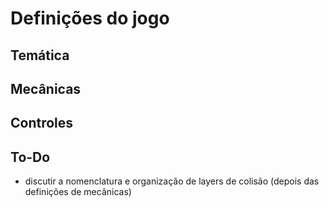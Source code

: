 # Definições do jogo

## Temática

## Mecânicas

## Controles

##



## To-Do
* discutir a nomenclatura e organização de layers de colisão (depois das definições de mecânicas)

